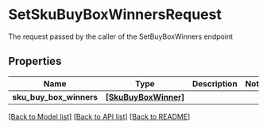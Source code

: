 # SetSkuBuyBoxWinnersRequest

The request passed by the caller of the SetBuyBoxWinners endpoint

## Properties
Name | Type | Description | Notes
------------ | ------------- | ------------- | -------------
**sku_buy_box_winners** | [**[SkuBuyBoxWinner]**](SkuBuyBoxWinner.md) |  | 

[[Back to Model list]](../README.md#documentation-for-models) [[Back to API list]](../README.md#documentation-for-api-endpoints) [[Back to README]](../README.md)


